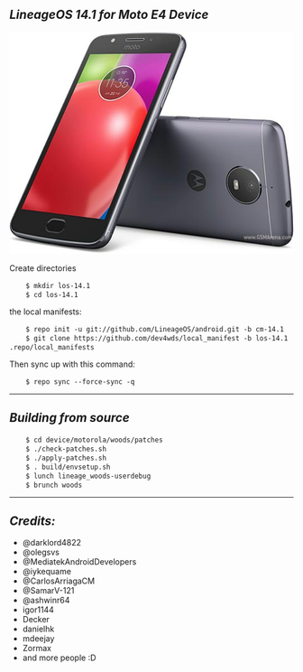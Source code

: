 _LineageOS 14.1 for Moto E4 Device_
------------------------------------

![Motorola Moto E4](/device/motorola-moto-e4.jpg "Motorola Moto E4")


Create directories
```
	$ mkdir los-14.1
	$ cd los-14.1
```
the local manifests:
```
	$ repo init -u git://github.com/LineageOS/android.git -b cm-14.1
	$ git clone https://github.com/dev4wds/local_manifest -b los-14.1 .repo/local_manifests
```
Then sync up with this command:
```
	$ repo sync --force-sync -q
```
-------------
 
_Building from source_
---------------
```
	$ cd device/motorola/woods/patches
	$ ./check-patches.sh
	$ ./apply-patches.sh
	$ . build/envsetup.sh
	$ lunch lineage_woods-userdebug
	$ brunch woods
```
-------------
 
_Credits:_
---------------
- @darklord4822
- @olegsvs 
- @MediatekAndroidDevelopers 
- @iykequame 
- @CarlosArriagaCM
- @SamarV-121 
- @ashwinr64 
- igor1144 
- Decker 
- danielhk 
- mdeejay 
- Zormax 
- and more people :D
